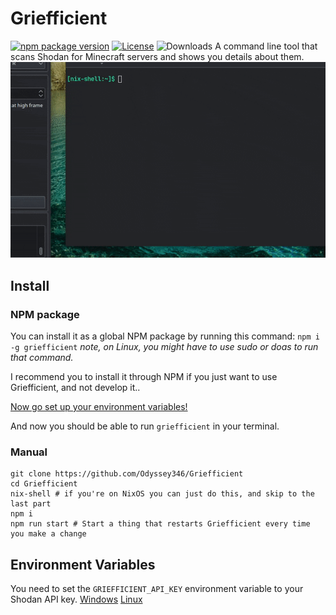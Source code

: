 # Griefficient
[![npm package version](https://img.shields.io/npm/v/griefficient)](https://www.npmjs.com/package/griefficient) [![License](https://img.shields.io/github/license/Odyssey346/Griefficient)](https://github.com/Odyssey346/Griefficient/blob/master/LICENSE) ![Downloads](https://img.shields.io/npm/dw/griefficient)
A command line tool that scans Shodan for Minecraft servers and shows you details about them.
![](griefficient.gif)

## Install
### NPM package
You can install it as a global NPM package by running this command:
``npm i -g griefficient``
*note, on Linux, you might have to use sudo or doas to run that command.*

I recommend you to install it through NPM if you just want to use Griefficient, and not develop it..

[Now go set up your environment variables!](#environment-variables)

And now you should be able to run ``griefficient`` in your terminal.
### Manual
```
git clone https://github.com/Odyssey346/Griefficient
cd Griefficient
nix-shell # if you're on NixOS you can just do this, and skip to the last part
npm i
npm run start # Start a thing that restarts Griefficient every time you make a change
```
## Environment Variables
You need to set the ``GRIEFFICIENT_API_KEY`` environment variable to your Shodan API key.
[Windows](https://docs.oracle.com/en/database/oracle/machine-learning/oml4r/1.5.1/oread/creating-and-modifying-environment-variables-on-windows.html)
[Linux](https://www.cyberciti.biz/faq/set-environment-variable-linux/)